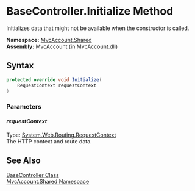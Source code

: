 BaseController.Initialize Method
================================
Initializes data that might not be available when the constructor is called.

**Namespace:** [MvcAccount.Shared][1]  
**Assembly:** MvcAccount (in MvcAccount.dll)

Syntax
------

```csharp
protected override void Initialize(
	RequestContext requestContext
)
```

### Parameters

#### *requestContext*
Type: [System.Web.Routing.RequestContext][2]  
The HTTP context and route data.


See Also
--------
[BaseController Class][3]  
[MvcAccount.Shared Namespace][1]  

[1]: ../README.md
[2]: http://msdn.microsoft.com/en-us/library/cc680130
[3]: README.md